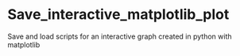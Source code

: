 # Save_interactive_matplotlib_plot
Save and load scripts for an interactive graph created in python with matplotlib
